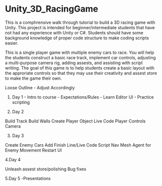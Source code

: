 # Unity_3D_RacingGame

This is a comphrensive walk through tutorial to build a 3D racing game with Unity. This project is intended for beginner/intermediate students that have not had any experience with Unity or C#. Students should have some background knowledge of proper code structure to make coding scripts easier.

This is a single player game with multiple enemy cars to race. You will help the students construct a basic race track, implement car controls, adjusting a multi-purpose camera rig, adding assests, and assisting with script writing. The goal of this game is to help students create a basic layout with the approriate controls so that they may use their creativity and assest store to make the game their own.

Loose Outline - Adjust Accordingly

1. Day 1 - Intro to course - Expectations/Rules - Learn Editor UI - Practice scripting

2. Day 2

Build Track
Build Walls
Create Player Object
Live Code Player Controls
Camera

3. Day 3

Create Enemy Cars
Add Finish Line/Live Code Script
Nav Mesh Agent for Enemy Movement
Restart UI

4.Day 4

Unleash assest store/polishing
Bug fixes

5.Day 5 -Presentations
